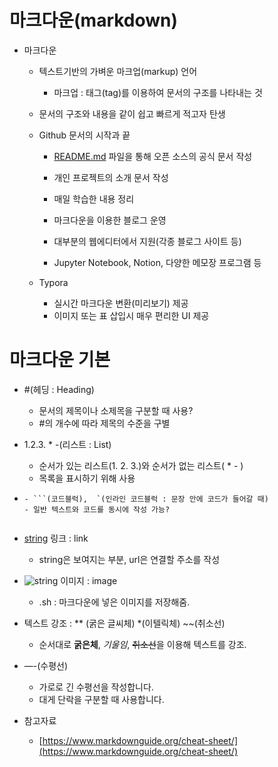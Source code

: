 # 마크다운(markdown)

- 마크다운
  - 텍스트기반의 가벼운 마크업(markup) 언어
      - 마크업 : 태그(tag)를 이용하여 문서의 구조를 나타내는 것
  - 문서의 구조와 내용을 같이 쉽고 빠르게 적고자 탄생
  
  - Github 문서의 시작과 끝
      - [README.md](http://README.md) 파일을 통해 오픈 소스의 공식 문서 작성
      - 개인 프로젝트의 소개 문서 작성
      - 매일 학습한 내용 정리
      - 마크다운을 이용한 블로그 운영
      
      - 대부분의 웹에디터에서 지원(각종 블로그 사이트 등)
      - Jupyter Notebook, Notion, 다양한 메모장 프로그램 등
      
  - Typora
      - 실시간 마크다운 변환(미리보기) 제공
      - 이미지 또는 표 삽입시 매우 편리한 UI 제공
        

# 마크다운 기본

- #(헤딩 :  Heading)
  - 문서의 제목이나 소제목을 구분할 때 사용?
  - #의 개수에 따라 제목의 수준을 구별
    
- 1.2.3.    * -(리스트 : List)
  - 순서가 있는 리스트(1. 2. 3.)와 순서가 없는 리스트( * - )
  - 목록을 표시하기 위해 사용
    
- ```(코드블럭 : code block)
  - ```(코드블럭),  `(인라인 코드블럭 : 문장 안에 코드가 들어갈 때)
  - 일반 텍스트와 코드를 동시에 작성 가능?
    
- [string](url)  링크 : link
  - string은 보여지는 부분, url은 연결할 주소를 작성
    
- ![string](url)  이미지 : image
  - .sh : 마크다운에 넣은 이미지를 저장해줌.
    
- 텍스트 강조 : ** (굵은 글씨체) *(이텔릭체) ~~(취소선)
  - 순서대로 **굵은체**, *기울임*, ~~취소선~~을 이용해 텍스트를 강조.

- —-(수평선)
  - 가로로 긴 수평선을 작성합니다.
  - 대게 단락을 구분할 때 사용합니다.

- 참고자료
    - [https://www.markdownguide.org/cheat-sheet/](https://www.markdownguide.org/cheat-sheet/)